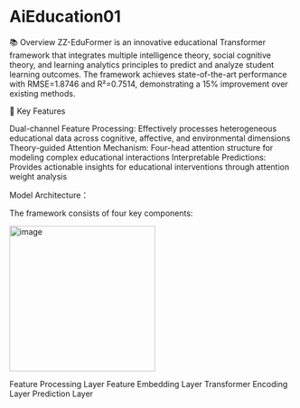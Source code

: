 # AiEducation01

📚 Overview
ZZ-EduFormer is an innovative educational Transformer framework that integrates multiple intelligence theory, social cognitive theory, and learning analytics principles to predict and analyze student learning outcomes. The framework achieves state-of-the-art performance with RMSE=1.8746 and R²=0.7514, demonstrating a 15% improvement over existing methods.

🌟 Key Features

Dual-channel Feature Processing: Effectively processes heterogeneous educational data across cognitive, affective, and environmental dimensions
Theory-guided Attention Mechanism: Four-head attention structure for modeling complex educational interactions
Interpretable Predictions: Provides actionable insights for educational interventions through attention weight analysis



Model Architecture：

The framework consists of four key components:

<img width="258" alt="image" src="https://github.com/user-attachments/assets/9d4781cd-864b-4253-bd02-aed93ac331d3">



Feature Processing Layer
Feature Embedding Layer
Transformer Encoding Layer
Prediction Layer

